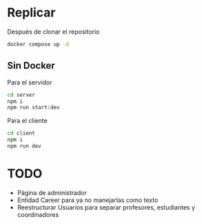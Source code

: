 # Replicar
Después de clonar el repositorio

``` bash
docker compose up -d
```

## Sin Docker
Para el servidor

``` bash
cd server
npm i
npm run start:dev
```

Para el cliente
``` bash
cd client
npm i
npm run dev
```

# TODO
- Página de administrador
- Entidad Career para ya no manejarlas como texto 
- Reestructurar Usuarios para separar profesores, estudiantes y coordinadores
